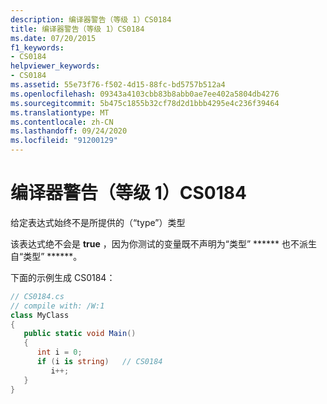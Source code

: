 ```yaml
---
description: 编译器警告（等级 1）CS0184
title: 编译器警告（等级 1）CS0184
ms.date: 07/20/2015
f1_keywords:
- CS0184
helpviewer_keywords:
- CS0184
ms.assetid: 55e73f76-f502-4d15-88fc-bd5757b512a4
ms.openlocfilehash: 09343a4103cbb83b8abb0ae7ee402a5804db4276
ms.sourcegitcommit: 5b475c1855b32cf78d2d1bbb4295e4c236f39464
ms.translationtype: MT
ms.contentlocale: zh-CN
ms.lasthandoff: 09/24/2020
ms.locfileid: "91200129"
---
```

# <a name="compiler-warning-level-1-cs0184"></a>编译器警告（等级 1）CS0184

给定表达式始终不是所提供的（“type”）类型  
  
 该表达式绝不会是 **true** ，因为你测试的变量既不声明为“类型” ****** 也不派生自“类型” ******。  
  
 下面的示例生成 CS0184：  
  
```csharp  
// CS0184.cs  
// compile with: /W:1  
class MyClass  
{  
   public static void Main()  
   {  
      int i = 0;  
      if (i is string)   // CS0184  
         i++;  
   }  
}  
```

